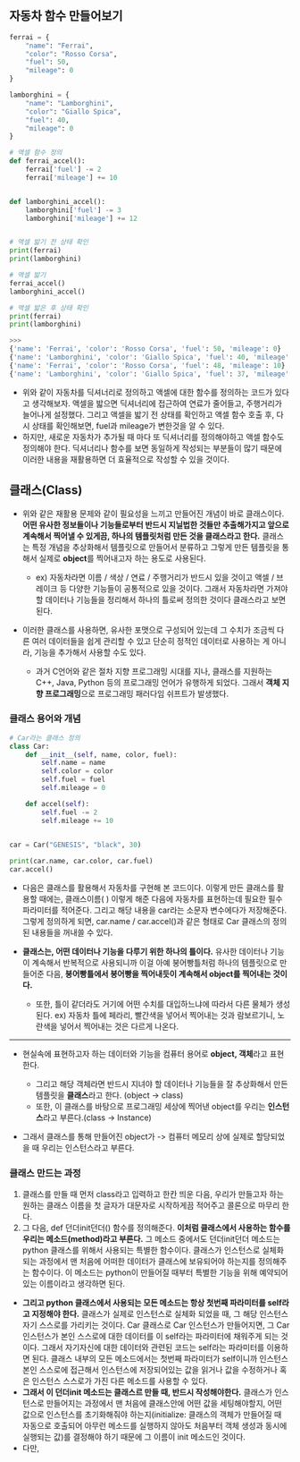 ## 자동차 함수 만들어보기
```python
ferrai = {
    "name": "Ferrai",
    "color": "Rosso Corsa",
    "fuel": 50,
    "mileage": 0
}

lamborghini = {
    "name": "Lamborghini",
    "color": "Giallo Spica",
    "fuel": 40,
    "mileage": 0
}

# 액셀 함수 정의
def ferrai_accel():
    ferrai['fuel'] -= 2
    ferrai['mileage'] += 10


def lamborghini_accel():
    lamborghini['fuel'] -= 3
    lamborghini['mileage'] += 12


# 액셀 밟기 전 상태 확인
print(ferrai)
print(lamborghini)

# 액셀 밟기
ferrai_accel()
lamborghini_accel()

# 액셀 밟은 후 상태 확인
print(ferrai)
print(lamborghini)

>>>
{'name': 'Ferrai', 'color': 'Rosso Corsa', 'fuel': 50, 'mileage': 0}
{'name': 'Lamborghini', 'color': 'Giallo Spica', 'fuel': 40, 'mileage': 0}
{'name': 'Ferrai', 'color': 'Rosso Corsa', 'fuel': 48, 'mileage': 10}
{'name': 'Lamborghini', 'color': 'Giallo Spica', 'fuel': 37, 'mileage': 12}
```

- 위와 같이 자동차를 딕셔너리로 정의하고 액셀에 대한 함수를 정의하는 코드가 있다고 생각해보자. 액셀을 밟으면 딕셔너리에 접근하여 연료가 줄어들고, 주행거리가 늘어나게 설정했다. 그리고 액셀을 밟기 전 상태를 확인하고 액셀 함수 호출 후, 다시 상태를 확인해보면, fuel과 mileage가 변한것을 알 수 있다.  
- 하지만, 새로운 자동차가 추가될 때 마다 또 딕셔너리를 정의해야하고 액셀 함수도 정의해야 한다. 딕셔너리나 함수를 보면 동일하게 작성되는 부분들이 많기 때문에 이러한 내용을 재활용하면 더 효율적으로 작성할 수 있을 것이다.


## 클래스(Class)
- 위와 같은 재활용 문제와 같이 필요성을 느끼고 만들어진 개념이 바로 클래스이다. **어떤 유사한 정보들이나 기능들로부터 반드시 지닐법한 것들만 추출해가지고 앞으로 계속해서 찍어낼 수 있게끔, 하나의 템플릿처럼 만든 것을 클래스라고 한다.** 클래스는 특정 개념을 추상화해서 템플릿으로 만들어서 분류하고 그렇게 만든 템플릿을 통해서 실제로 **object**를 찍어내고자 하는 용도로 사용된다.
  - ex) 자동차라면 이름 / 색상 / 연료 / 주행거리가 반드시 있을 것이고 액셀 / 브레이크 등 다양한 기능들이 공통적으로 있을 것이다. 그래서 자동차라면 가져야 할 데이터나 기능들을 정리해서 하나의 틀로써 정의한 것이다 클래스라고 보면 된다.

- 이러한 클래스를 사용하면, 유사한 포맷으로 구성되어 있는데 그 수치가 조금씩 다른 여러 데이터들을 쉽게 관리할 수 있고 단순히 정적인 데이터로 사용하는 게 아니라, 기능을 추가해서 사용할 수도 있다.
  - 과거 C언어와 같은 절차 지향 프로그래밍 시대를 지나, 클래스를 지원하는 C++, Java, Python 등의 프로그래밍 언어가 유행하게 되었다. 그래서 **객체 지향 프로그래밍**으로 프로그래밍 패러다임 쉬프트가 발생했다.


### 클래스 용어와 개념

```python
# Car라는 클래스 정의
class Car:
    def __init__(self, name, color, fuel):
        self.name = name
        self.color = color
        self.fuel = fuel
        self.mileage = 0

    def accel(self):
        self.fuel -= 2
        self.mileage += 10

    
car = Car("GENESIS", "black", 30)

print(car.name, car.color, car.fuel)
car.accel()
```
- 다음은 클래스를 활용해서 자동차를 구현해 본 코드이다. 이렇게 만든 클래스를 활용할 때에는, 클래스이름( ) 이렇게 해준 다음에 자동차를 표현하는데 필요한 필수 파라미터를 적어준다. 그리고 해당 내용을 car라는 소문자 변수에다가 저장해준다. 그렇게 정의하게 되면, car.name / car.accel()과 같은 형태로 Car 클래스의 정의된 내용들을 꺼내쓸 수 있다.

- **클래스는, 어떤 데이터나 기능을 다루기 위한 하나의 틀이다.** 유사한 데이터나 기능이 계속해서 반복적으로 사용되니까 이걸 아예 붕어빵틀처럼 하나의 템플릿으로 만들어준 다음, **붕어빵틀에서 붕어빵을 찍어내듯이 계속해서 object를 찍어내는 것이다.**
  - 또한, 틀이 같더라도 거기에 어떤 수치를 대입하느냐에 따라서 다른 물체가 생성된다. ex) 자동차 틀에 페라리, 빨간색을 넣어서 찍어내는 것과 람보르기니, 노란색을 넣어서 찍어내는 것은 다르게 나온다.

* * *

- 현실속에 표현하고자 하는 데이터와 기능을 컴퓨터 용어로 **object, 객체**라고 표현한다.
  - 그리고 해당 객체라면 반드시 지녀야 할 데이터나 기능들을 잘 추상화해서 만든 템플릿을 **클래스**라고 한다. (object -> class) 
  - 또한, 이 클래스를 바탕으로 프로그래밍 세상에 찍어낸 object를 우리는 **인스턴스**라고 부른다.(class -> Instance)

- 그래서 클래스를 통해 만들어진 object가 -> 컴퓨터 메모리 상에 실제로 할당되었을 때 우리는 인스턴스라고 부른다.


### 클래스 만드는 과정
1) 클래스를 만들 때 먼저 class라고 입력하고 한칸 띄운 다음, 우리가 만들고자 하는 원하는 클래스 이름을 첫 글자가 대문자로 시작하게끔 적어주고 콜론으로 마무리 한다.
2) 그 다음, def 던더init던더() 함수를 정의해준다. **이처럼 클래스에서 사용하는 함수를 우리는 메소드(method)라고 부른다.** 그 메소드 중에서도 던더init던더 메소드는 python 클래스를 위해서 사용되는 특별한 함수이다. 클래스가 인스턴스로 실체화되는 과정에서 맨 처음에 어떠한 데이터가 클래스에 보유되어야 하는지를 정의해주는 함수이다. 이 메소드는 python이 만들어질 때부터 특별한 기능을 위해 예약되어있는 이름이라고 생각하면 된다.
  - **그리고 python 클래스에서 사용되는 모든 메소드는 항상 첫번째 파라미터를 self라고 지정해야 한다.** 클래스가 실제로 인스턴스로 실체화 되었을 때, 그 해당 인스턴스 자기 스스로를 가리키는 것이다. Car 클래스로 Car 인스턴스가 만들어지면, 그 Car 인스턴스가 본인 스스로에 대한 데이터를 이 self라는 파라미터에 채워주게 되는 것이다. 그래서 자기자신에 대한 데이터와 관련된 코드는 self라는 파라미터를 이용하면 된다. 클래스 내부의 모든 메소드에서는 첫번째 파라미터가 self이니까 인스턴스 본인 스스로에 접근해서 인스턴스에 저장되어있는 값을 읽거나 값을 수정하거나 혹은 인스턴스 스스로가 가진 다른 메소드를 사용할 수 있다.
  - **그래서 이 던더init 메소드는 클래스르 만들 때, 반드시 작성해야한다.** 클래스가 인스턴스로 만들어지는 과정에서 맨 처음에 클래스안에 어떤 값을 세팅해야할지, 어떤 값으로 인스턴스를 초기화해줘야 하는지(initialize: 클래스의 객체가 만들어질 때 자동으로 호출되어 아무런 메소드를 실행하지 않아도 처음부터 객체 생성과 동시에 실행되는 값)를 결정해야 하기 때문에 그 이름이 init 메소드인 것이다.   
  - 다만,
